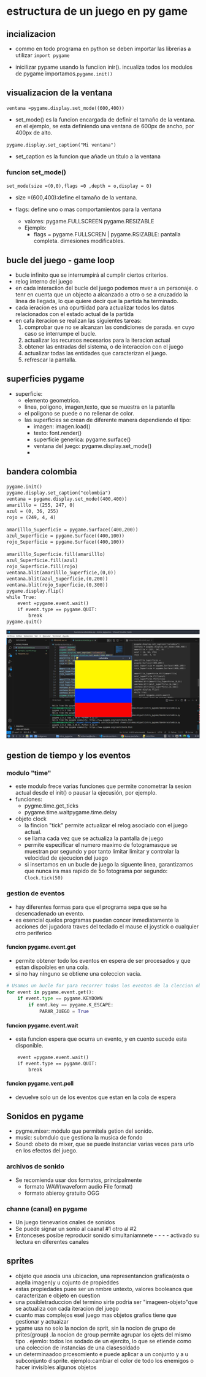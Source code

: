 # estructura de un juego en py game

## incializacion

- commo en todo programa en python se deben importar las librerias a utilizar
`import pygame`

- inicilizar pypame usando la funciion inir(). incualiza todos los modulos de pygame
importamos.`pygame.init()`

## visualizacion de la ventana

`ventana =pygame.display.set_mode((600,400))`

- set_mode() es la funcion encargada de definir el tamaño de la ventana.  en el ejemplo, se esta definiendo una ventana de 600px de ancho, por 400px de alto.

```pygame.display.set_caption("Mi ventana")```

- set_caption es la funcion que añade un titulo a la ventana

### funcion set_mode()

`set_mode(size =(0,0),flags =0 ,depth = o,display = 0)`

- size =(600,400):define el tamaño de la ventana.

- flags: define uno o mas  comportamientos para la ventana
    - valores:
        pygame.FULLSCREEN
        pygame.RESIZABLE
    - Ejemplo:
        - flags = pygame.FULLSCREN | pygame.RSIZABLE: pantalla completa.
        dimesiones modificables.
## bucle del juego - game loop
- bucle  infinito que se interrumpirá  al cumplir ciertos criterios.
- relog interno del juego
- en cada interaciion del bucle del juego podemos mver a un personaje. o tenr en cuenta que un objecto a alcanzado a otro o se a cruzaddo la linea de llegada, lo que quiere decir que la partida ha terminado.
- cada ieracion es una opurtiidad para actualizar todos los datos relacionados con el estado actual de la partida
 - en cafa iteracion se realizan las siguientes tareas:
    1. comprobar que no se alcanzan las condiciones de parada. en cuyo  caso se interrumpe el bucle.
    2. actualizar los recursos necesarios para la iteracion actual
    3. obtener las entradas  del sistema, o de interaccion con el juego
    4. actualizar todas las entidades que caracterizan el juego.
    5. refrescar la pantalla.

## superficies pygame
- superficie:  
    - elemento geometrico.
    - linea, poligono, imagen,texto, que se muestra en la patanlla
    - el poligono se puede o no rellenar de color.
    - las superficies se crean de diferente manera dependiendo el tipo:
        - imagen: imagen.load()
        - texto: font.render()
        - superficie generica: pygame.surface()
        - ventana del juego: pygame.display.set_mode()
        - 
        
##  bandera colombia
```import pygame
pygame.init()
pygame.display.set_caption("colombia")
ventana = pygame.display.set_mode((400,400))
amarilllo = (255, 247, 0)
azul = (0, 36, 255)
rojo = (249, 4, 4)

amarilllo_Superficie = pygame.Surface((400,200))
azul_Superficie = pygame.Surface((400,100))
rojo_Superficie = pygame.Surface((400,100))

amarilllo_Superficie.fill(amarilllo)
azul_Superficie.fill(azul)
rojo_Superficie.fill(rojo)
ventana.blit(amarilllo_Superficie,(0,0))
ventana.blit(azul_Superficie,(0,200))
ventana.blit(rojo_Superficie,(0,300))
pygame.display.flip()
while True:
    event =pygame.event.wait()
    if event.type == pygame.QUIT:
        break
pygame.quit() 
```
![Diagrama de flujo](screen01.jpg)

## gestion de tiempo y los eventos

### modulo "time"

- este modulo frece varias funciones que permite conometrar la sesion actual desde el init() o pausar la ejecusión, por ejemplo.
- funciones:
    - pygme.time.get_ticks
    - pygame.time.waitpygame.time.delay
- objeto clock
    - la fincion "tick" permite actualizar el relog asociado con el juego actual.
    - se llama cada vez que se actualiza la pantalla de juego
    - permite especificar el numero maximo de fotogramasque se muestran por segundo y por tanto  limitar limitar y controlar la velocidad de ejecucion del juego
    - si insertamos en un bucle de juego la siguente linea, garantizamos que nunca ira mas rapido de 5o fotograma por segundo: `Clock.tick(50)`

### gestion de eventos
- hay diferentes formas para que el programa sepa que se ha desencadenado un evento.
-  es esencial quelos programas puedan concer inmediatamente la acciones del jugadora traves del teclado el mause el joystick o cualquier otro periferico  

#### funcion pygame.event.get
- permite obtener todo los eventos en espera de ser procesados y que estan dispoibles en una cola.
- si no hay ninguno se obtiene una coleccion vacia.
```python
# Usamos un bucle for para recorrer todos los eventos de la cleccion obtenida al llamar a la funcion get
for event in pygame.event.get():
    if event.type == pygame.KEYDOWN
        if ennt.key == pygame.K_ESCAPE:
            PARAR_JUEGO = True
```
#### funcion pygame.event.wait
-  esta funcion espera que ocurra un evento, y en cuento sucede esta disponible.
```while True:
    event =pygame.event.wait()
    if event.type == pygame.QUIT:
        break
```
#### funcion pygame.vent.poll
- devuelve solo un de los eventos que estan en la cola de espera

## Sonidos en pygame
- pygme.mixer: módulo que permitela getion del sonido.
- music: submdulo que gestiona la musica de fondo
- Sound: obeto de mixer, que se puede instanciar varias veces para urlo en los efectos del juego.

### archivos de sonido
- Se recomienda usar dos formatos, principalmente
    - formato WAW(waveform audio File format)
    - formato abieroy gratuito OGG
### channe (canal) en pygame
- Un juego tienevarios cnales de sonidos
- Se puede signar un sonio al caanal #1  otro al #2
- Entonceses posibe reproducir sonido simultaniamnete - - - - activado su lectura en diferentes canales

## sprites
- objeto que asocia una ubicacion, una representancion grafica(esta o aqella imagen)y u cojunto de propieddes
- estas propiedades puee ser un nmbre untexto, valores booleanos que caracterizan e objeto en cuestion
-  una posibletraduccion del termino sirte podria ser  "imageen-objeto"que se actualiza con cada iteracion del juego
- cuanto mas complejos esel juego mas objetos grafios tiene que gestionar y actuaizar
- ygame usa no solo la nocion de sprit, sin la nocion de grupo de prites(group)
.la nocion de group permite agrupar los ojets del mismo tipo . ejemlo: todos los sodado de un ejercito, lo que se etiende como una coleccion de instancias de una clasesoldado
-  un determinaadoo prcesomiento e puede aplicar a un conjunto y a u  subconjunto d sprite. ejemplo:cambiar el color de todo los enemigos o hacer invisibles algunos objetos